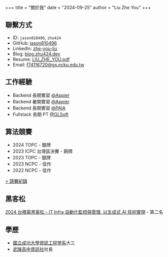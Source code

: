 +++
title = "關於我"
date = "2024-09-25"
author = "Liu Zhe You"
+++


## 聯繫方式

- ID: `jason810496`, `zhu424`
- GitHub: [jason810496](https://github.com/jason810496)
- LinkedIn: [zhe-you-liu](https://www.linkedin.com/in/zhe-you-liu/)
- Blog: [blog.zhu424.dev](https://blog.zhu424.dev)
- Resume: [LIU_ZHE_YOU.pdf](https://github.com/jason810496/Resume/blob/main/LIU_ZHE_YOU.pdf)
- Email: f74116720@gs.ncku.edu.tw


## 工作經驗

- Backend 長期實習 [@Appier](https://www.appier.com/)
- Backend 暑期實習 [@Appier](https://www.appier.com/)
- Backend 長期實習 [@PAIA](https://www.paia.com.tw/)
- Fullstack 長期 PT [@GLSoft](https://www.glsoft.com.tw/)

## 算法競賽

- 2024 TOPC - 銀牌
- 2023 ICPC 台灣區決賽 - 銅牌
- 2023 TOPC - 銀牌
- 2023 NCPC - 佳作
- 2022 NCPC - 佳作

[> 競賽紀錄](https://www.linkedin.com/in/zhe-you-liu/details/honors/)

## 黑客松

[2024 台積電黑客松 - IT Infra 自動化監控與管理, 以生成式 AI 技術實現](https://www.linkedin.com/feed/update/urn:li:activity:7159246053374926848/) - 第二名

## 學歷

- [國立成功大學資訊工程學系](https://www.csie.ncku.edu.tw/ncku_csie/)大三
- [武陵高中資訊社](https://github.com/Wu-Ling-CSC)社長